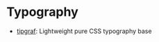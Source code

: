 # Typography

- [tipgraf](https://github.com/tiaanduplessis/tipograf): Lightweight pure CSS typography base
